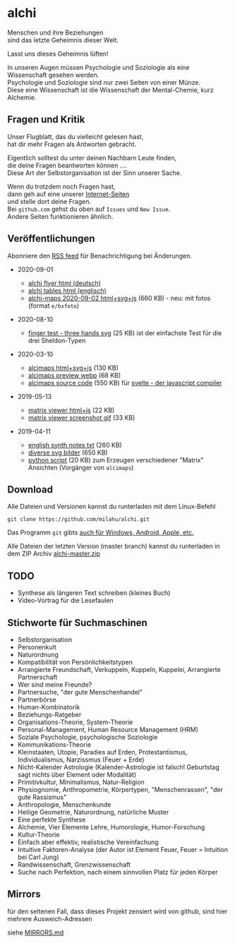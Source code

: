 # alchi

Menschen und ihre Beziehungen  
sind das letzte Geheimnis dieser Welt.

Lasst uns dieses Geheimnis lüften!

In unseren Augen müssen Psychologie und Soziologie als eine Wissenschaft gesehen werden.  
Psychologie und Soziologie sind nur zwei Seiten von einer Münze.  
Diese eine Wissenschaft ist die Wissenschaft der Mental-Chemie, kurz Alchemie.

## Fragen und Kritik

Unser Flugblatt, das du vielleicht gelesen hast,  
hat dir mehr Fragen als Antworten gebracht.

Eigentlich solltest du unter deinen Nachbarn Leute finden,  
die deine Fragen beantworten können ....  
Diese Art der Selbstorganisation ist der Sinn unserer Sache.

Wenn du trotzdem noch Fragen hast,  
dann geh auf eine unserer [Internet-Seiten](../MIRRORS.md)  
und stelle dort deine Fragen.  
Bei `github.com` gehst du oben auf `Issues` und `New Issue`.  
Andere Seiten funktionieren ähnlich.

## Veröffentlichungen

Abonniere den [RSS feed](https://github.com/milahu/alchi/commits/master.atom) für Benachrichtigung bei Änderungen.

* 2020-09-01
  * [alchi flyer html (deutsch)](https://milahu.github.io/alchi/deutsch/alchi-flyer.html)
  * [alchi tables html (englisch)](https://milahu.github.io/alchi/english/alchi-tables.html)
  * [alchi-maps 2020-09-02 html+svg+js](https://milahu.github.io/alchi/src/alchi-maps/dist/alchi-maps.2020-09-02.html#A1_e/bxinout_s+m_1110_0_de_np) (660 KB) - neu: mit fotos (format `e/bxfoto`)

* 2020-08-10
  * [finger test - three hands svg](../src/images/finger%20test%20-%20three%20hands.svg) (25 KB) ist der einfachste Test für die drei Sheldon-Typen

* 2020-03-10
  * [alcimaps html+svg+js](https://milahu.github.io/alchi/src/alchi-maps/dist/alcimaps.2020-03-10.html#A1_e/bxinout_s+m_1110_0_de_np) (130 KB)
  * [alcimaps preview webp](https://milahu.github.io/alchi/src/alchi-maps/dist/alcimaps-2020-03-10.html.preview.webp) (68 KB)
  * [alcimaps source code](../src/alchi-maps) (550 KB) für [svelte - der javascript compiler](https://svelte.dev/repl/hello-world)

* 2019-05-13
  * [matrix viewer html+js](https://milahu.github.io/alchi/src/alchi-maps/dist/alchi-matrix-viewer.2019-05-13.html) (22 KB)
  * [matrix viewer screenshot gif](https://milahu.github.io/alchi/src/alchi-maps/dist/alchi-matrix-viewer.2019-05-08.html.M3.gif) (33 KB)

* 2019-04-11
  * [english synth notes txt](../english/alchi%20synth%20english%202019-04-11.txt) (260 KB)
  * [diverse svg bilder](../src/images) (650 KB)
  * [python script](../src/scripts/alchi-web.py) (20 KB) zum Erzeugen verschiedener "Matrix" Ansichten (Vorgänger von `alcimaps`)

## Download

Alle Dateien und Versionen kannst du runterladen mit dem Linux-Befehl

```
git clone https://github.com/milahu/alchi.git
```

Das Programm `git` gibts [auch für Windows, Android, Apple, etc.](https://git-scm.com/downloads/guis/)

Alle Dateien der letzten Version (master branch) kannst du runterladen in dem ZIP Archiv [alchi-master.zip](https://github.com/milahu/alchi/archive/master.zip)

## TODO

* Synthese als längeren Text schreiben (kleines Buch)
* Video-Vortrag für die Lesefaulen

## Stichworte für Suchmaschinen

* Selbstorganisation
* Personenkult
* Naturordnung
* Kompatibilität von Persönlichkeitstypen
* Arrangierte Freundschaft, Verkuppeln, Kuppeln, Kuppelei, Arrangierte Partnerschaft
* Wer sind meine Freunde?
* Partnersuche, "der gute Menschenhandel"
* Partnerbörse
* Human-Kombinatorik
* Beziehungs-Ratgeber
* Organisations-Theorie, System-Theorie
* Personal-Management, Human Resource Management (HRM)
* Soziale Psychologie, psychologische Soziologie
* Kommunikations-Theorie
* Kleinstaaten, Utopie, Paradies auf Erden, Protestantismus, Individualismus, Narzissmus (Feuer + Erde)
* Nicht-Kalender Astrologie (Kalender-Astrologie ist falsch! Geburtstag sagt nichts über Element oder Modalität)
* Primitivkultur, Minimalismus, Natur-Religion
* Physiognomie, Anthropometrie, Körpertypen, "Menschenrassen", "der gute Rassismus"
* Anthropologie, Menschenkunde
* Heilige Geometrie, Naturordnung, natürliche Muster
* Eine perfekte Synthese
* Alchemie, Vier Elemente Lehre, Humorologie, Humor-Forschung
* Kultur-Theorie
* Einfach aber effektiv, realistische Vereinfachung
* Intuitive Faktoren-Analyse (der Autor ist Element Feuer, Feuer = Intuition bei Carl Jung)
* Randwissenschaft, Grenzwissenschaft
* Suche nach Perfektion, nach einem sinnvollen Platz für jeden Körper

## Mirrors

für den seltenen Fall, dass dieses Projekt zensiert wird von github, sind hier mehrere Ausweich-Adressen

siehe [MIRRORS.md](../MIRRORS.md)
